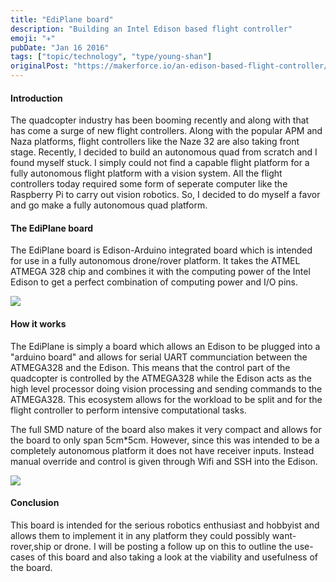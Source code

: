 ```yaml
---
title: "EdiPlane board"
description: "Building an Intel Edison based flight controller"
emoji: "✈️"
pubDate: "Jan 16 2016"
tags: ["topic/technology", "type/young-shan"]
originalPost: "https://makerforce.io/an-edison-based-flight-controller/"
---
```


#### Introduction

The quadcopter industry has been booming recently and along with that has come a surge of new flight controllers. Along with the popular APM and Naza platforms, flight controllers like the Naze 32 are also taking front stage. Recently, I decided to build an autonomous quad from scratch and I found myself stuck. I simply could not find a capable flight platform for a fully autonomous flight platform with a vision system. All the flight controllers today required some form of seperate computer like the Raspberry Pi to carry out vision robotics. So, I decided to do myself a favor and go make a fully autonomous quad platform.

#### The EdiPlane board

The EdiPlane board is Edison-Arduino integrated board which is intended for use in a fully autonomous drone/rover platform. It takes the ATMEL ATMEGA 328 chip and combines it with the computing power of the Intel Edison to get a perfect combination of computing power and I/O pins.

![](https://makerforce.io/content/images/2016/01/Edison-image.jpg)

#### How it works

The EdiPlane is simply a board which allows an Edison to be plugged into a "arduino board" and allows for serial UART communciation between the ATMEGA328 and the Edison. This means that the control part of the quadcopter is controlled by the ATMEGA328 while the Edison acts as the high level processor doing vision processing and sending commands to the ATMEGA328. This ecosystem allows for the workload to be split and for the flight controller to perform intensive computational tasks.

The full SMD nature of the board also makes it very compact and allows for the board to only span 5cm\*5cm. However, since this was intended to be a completely autonomous platform it does not have receiver inputs. Instead manual override and control is given through Wifi and SSH into the Edison.

![](https://makerforce.io/content/images/2016/01/Board-rev-6.PNG)

#### Conclusion

This board is intended for the serious robotics enthusiast and hobbyist and allows them to implement it in any platform they could possibly want-rover,ship or drone. I will be posting a follow up on this to outline the use-cases of this board and also taking a look at the viability and usefulness of the board.
